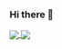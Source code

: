 ### Hi there 👋

<!--
**vitouncio/vitouncio** is a ✨ _special_ ✨ repository because its `README.md` (this file) appears on your GitHub profile.

Here are some ideas to get you started:

- 🔭 I’m currently working on ...
- 🌱 I’m currently learning ...
- 👯 I’m looking to collaborate on ...
- 🤔 I’m looking for help with ...
- 💬 Ask me about ...
- 📫 How to reach me: ...
- 😄 Pronouns: ...
- ⚡ Fun fact: ...
-->

<a href="https://github.com/vitouncio/github-readme-stats">
  <img align="center" src="https://github-readme-stats.vercel.app/api?username=vitouncio&show_icons=true&theme=dark" />

</a>
<a href="https://github.com/vitouncio/github-readme-stats">
  <img align="center" src="https://github-readme-stats.vercel.app/api/top-langs/?username=vitouncio&layout=compact)](https://github.com/vitouncio/github-readme-stats" />

</a>
